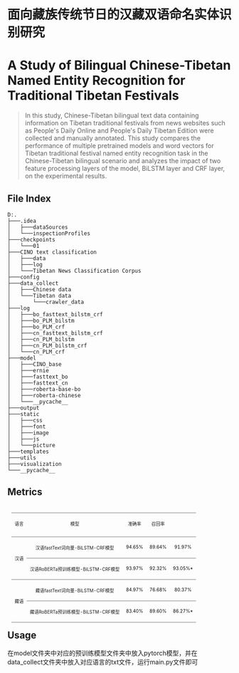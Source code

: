 #  面向藏族传统节日的汉藏双语命名实体识别研究 
#  A Study of Bilingual Chinese-Tibetan Named Entity Recognition for Traditional Tibetan Festivals
>  In this study, Chinese-Tibetan bilingual text data containing information on Tibetan traditional festivals from news websites such as People's Daily Online and People's Daily Tibetan Edition were collected and manually annotated. This study compares the performance of multiple pretrained models and word vectors for Tibetan traditional festival named entity recognition task in the Chinese-Tibetan bilingual scenario and analyzes the impact of two feature processing layers of the model, BiLSTM layer and CRF layer, on the experimental results.
## File Index
```
D:.
├───.idea
│   ├───dataSources
│   └───inspectionProfiles
├───checkpoints
│   └───01
├───CINO text classification
│   ├───data
│   ├───log
│   └───Tibetan News Classification Corpus
├───config
├───data_collect
│   ├───Chinese data
│   └───Tibetan data
│       └───crawler_data
├───log
│   ├───bo_fasttext_bilstm_crf
│   ├───bo_PLM_bilstm
│   ├───bo_PLM_crf
│   ├───cn_fasttext_bilstm_crf
│   ├───cn_PLM_bilstm
│   ├───cn_PLM_bilstm_crf
│   └───cn_PLM_crf
├───model
│   ├───CINO_base
│   ├───ernie
│   ├───fasttext_bo
│   ├───fasttext_cn
│   ├───roberta-base-bo
│   ├───roberta-chinese
│   └───__pycache__
├───output
├───static
│   ├───css
│   ├───font
│   ├───image
│   ├───js
│   └───picture
├───templates
├───utils
├───visualization
└───__pycache__

```
## Metrics
<table class="21" border="1" cellspacing="0" cellpadding="0" align="left" style="border-collapse:collapse;border:none;margin-left:6.75pt;margin-right:
 6.75pt">
 <tbody><tr style="height:2.85pt">
  <td valign="top" style="border-top:solid #7F7F7F 1.0pt;border-left:none;
  border-bottom:solid #7F7F7F 1.0pt;border-right:none;padding:0cm 5.4pt 0cm 5.4pt;
  height:2.85pt">
  <p class="MsoNormal" align="center" style="text-align:center"><a name="_Hlk107927379"></a><a name="OLE_LINK82"><span style="font-size:7.5pt;
  font-family:宋体">语言</span></a></p>
  </td>
  <td valign="top" style="border-top:solid #7F7F7F 1.0pt;border-left:none;
  border-bottom:solid #7F7F7F 1.0pt;border-right:none;padding:0cm 5.4pt 0cm 5.4pt;
  height:2.85pt">
  <p class="MsoNormal" align="center" style="text-align:center"><a name="_Hlk105266154"></a><a name="OLE_LINK42"><span style="font-size:7.5pt;
  font-family:宋体">模型</span></a></p>
  </td>
  <td valign="top" style="border-top:solid #7F7F7F 1.0pt;border-left:none;
  border-bottom:solid #7F7F7F 1.0pt;border-right:none;padding:0cm 5.4pt 0cm 5.4pt;
  height:2.85pt">
  <p class="MsoNormal" align="center" style="text-align:center"><span style="font-size:7.5pt;font-family:宋体">准确率</span></span><span style="font-size:7.5pt;
  font-family:宋体"></span></p>
  </td>
  <td valign="top" style="border-top:solid #7F7F7F 1.0pt;border-left:none;
  border-bottom:solid #7F7F7F 1.0pt;border-right:none;padding:0cm 5.4pt 0cm 5.4pt;
  height:2.85pt">
  <p class="MsoNormal" align="center" style="text-align:center"><span style="font-size:7.5pt;font-family:宋体">召回率</span><span style="font-size:7.5pt;
  font-family:宋体"></span></p>
  </td>
  <td valign="top" style="border-top:solid #7F7F7F 1.0pt;border-left:none;
  border-bottom:solid #7F7F7F 1.0pt;border-right:none;padding:0cm 5.4pt 0cm 5.4pt;
  height:2.85pt">
  <p class="MsoNormal" align="center" style="text-align:center"><span lang="EN-US" style="font-size:10.5pt;font-family:&quot;Times New Roman&quot;,serif"><img width="12" height="21" src="2022-0698%209.2.files/image013.png"></span></p>
  </td>
 </tr>
 <tr style="height:2.85pt">
  <td rowspan="2" style="border:none;padding:0cm 5.4pt 0cm 5.4pt;height:2.85pt">
  <p class="MsoNormal" align="center" style="text-align:center"><span style="font-size:7.5pt;font-family:宋体">汉语</span></p>
  </td>
  <td valign="top" style="border:none;border-bottom:solid #7F7F7F 1.0pt;
  padding:0cm 5.4pt 0cm 5.4pt;height:2.85pt">
  <p class="MsoNormal" align="center" style="text-align:center"><a name="OLE_LINK41"><span style="font-size:7.5pt;font-family:宋体">汉语</span></a><span lang="EN-US" style="font-size:7.5pt">fastText</span><span style="font-size:7.5pt;
  font-family:宋体">词向量</span><span lang="EN-US" style="font-size:7.5pt">-BiLSTM-CRF</span><span style="font-size:7.5pt;font-family:宋体">模型</span></p>
  </td>
  <td valign="top" style="border:none;border-bottom:solid #7F7F7F 1.0pt;
  padding:0cm 5.4pt 0cm 5.4pt;height:2.85pt">
  <p class="MsoNormal" align="center" style="text-align:center"><span lang="EN-US" style="font-size:7.5pt;color:black">94.65%</span></p>
  </td>
  <td valign="top" style="border:none;border-bottom:solid #7F7F7F 1.0pt;
  padding:0cm 5.4pt 0cm 5.4pt;height:2.85pt">
  <p class="MsoNormal" align="center" style="text-align:center"><span lang="EN-US" style="font-size:7.5pt;color:black">89.64%</span></p>
  </td>
  <td valign="top" style="border:none;border-bottom:solid #7F7F7F 1.0pt;
  padding:0cm 5.4pt 0cm 5.4pt;height:2.85pt">
  <p class="MsoNormal" align="center" style="text-align:center"><span lang="EN-US" style="font-size:7.5pt;color:black">91.97%</span></p>
  </td>
 </tr>
 <tr style="height:2.85pt">
  <td valign="top" style="border:none;padding:0cm 5.4pt 0cm 5.4pt;height:2.85pt">
  <p class="MsoNormal" align="center" style="text-align:center"><span style="font-size:7.5pt;font-family:宋体">汉语</span><span lang="EN-US" style="font-size:7.5pt">RoBERTa</span><span style="font-size:7.5pt;
  font-family:宋体">预训练模型</span><span lang="EN-US" style="font-size:7.5pt">-BiLSTM-CRF</span><span style="font-size:7.5pt;font-family:宋体">模型</span></p>
  </td>
  <td valign="top" style="border:none;padding:0cm 5.4pt 0cm 5.4pt;height:2.85pt">
  <p class="MsoNormal" align="center" style="text-align:center"><span lang="EN-US" style="font-size:7.5pt;color:black">93.97%</span></p>
  </td>
  <td valign="top" style="border:none;padding:0cm 5.4pt 0cm 5.4pt;height:2.85pt">
  <p class="MsoNormal" align="center" style="text-align:center"><span lang="EN-US" style="font-size:7.5pt;color:black">92.32%</span></p>
  </td>
  <td valign="top" style="border:none;padding:0cm 5.4pt 0cm 5.4pt;height:2.85pt">
  <p class="MsoNormal" align="center" style="text-align:center"><span lang="EN-US" style="font-size:7.5pt;color:black">93.05%*</span></p>
  </td>
 </tr>
 <tr style="height:2.85pt">
  <td rowspan="2" style="border-top:solid #7F7F7F 1.0pt;border-left:none;
  border-bottom:solid #7F7F7F 1.0pt;border-right:none;padding:0cm 5.4pt 0cm 5.4pt;
  height:2.85pt">
  <p class="MsoNormal" align="center" style="text-align:center"><span style="font-size:7.5pt;font-family:宋体">藏语</span></p>
  </td>
  <td valign="top" style="border-top:solid #7F7F7F 1.0pt;border-left:none;
  border-bottom:solid #7F7F7F 1.0pt;border-right:none;padding:0cm 5.4pt 0cm 5.4pt;
  height:2.85pt">
  <p class="MsoNormal" align="center" style="text-align:center"><span style="font-size:7.5pt;font-family:宋体">藏语</span><span lang="EN-US" style="font-size:7.5pt">fastText</span><span style="font-size:7.5pt;
  font-family:宋体">词向量</span><span lang="EN-US" style="font-size:7.5pt">-BiLSTM-CRF</span><span style="font-size:7.5pt;font-family:宋体">模型</span></p>
  </td>
  <td valign="top" style="border-top:solid #7F7F7F 1.0pt;border-left:none;
  border-bottom:solid #7F7F7F 1.0pt;border-right:none;padding:0cm 5.4pt 0cm 5.4pt;
  height:2.85pt">
  <p class="MsoNormal" align="center" style="text-align:center"><span lang="EN-US" style="font-size:7.5pt;color:black">84.97%</span></p>
  </td>
  <td valign="top" style="border-top:solid #7F7F7F 1.0pt;border-left:none;
  border-bottom:solid #7F7F7F 1.0pt;border-right:none;padding:0cm 5.4pt 0cm 5.4pt;
  height:2.85pt">
  <p class="MsoNormal" align="center" style="text-align:center"><span lang="EN-US" style="font-size:7.5pt;color:black">76.68%</span></p>
  </td>
  <td valign="top" style="border-top:solid #7F7F7F 1.0pt;border-left:none;
  border-bottom:solid #7F7F7F 1.0pt;border-right:none;padding:0cm 5.4pt 0cm 5.4pt;
  height:2.85pt">
  <p class="MsoNormal" align="center" style="text-align:center"><span lang="EN-US" style="font-size:7.5pt;color:black">80.37%</span></p>
  </td>
 </tr>
 <tr style="height:2.85pt">
  
  <td valign="top" style="border:none;border-bottom:solid #7F7F7F 1.0pt;
  padding:0cm 5.4pt 0cm 5.4pt;height:2.85pt">
  <p class="MsoNormal" align="center" style="text-align:center"><span style="font-size:7.5pt;font-family:宋体">藏语</span><span lang="EN-US" style="font-size:7.5pt">RoBERTa</span><span style="font-size:7.5pt;
  font-family:宋体">预训练模型</span><span lang="EN-US" style="font-size:7.5pt">-BiLSTM-CRF</span><span style="font-size:7.5pt;font-family:宋体">模型</span></p>
  </td>
  <td valign="top" style="border:none;border-bottom:solid #7F7F7F 1.0pt;
  padding:0cm 5.4pt 0cm 5.4pt;height:2.85pt">
  <p class="MsoNormal" align="center" style="text-align:center"><span lang="EN-US" style="font-size:7.5pt;color:black">83.40%</span></p>
  </td>
  <td valign="top" style="border:none;border-bottom:solid #7F7F7F 1.0pt;
  padding:0cm 5.4pt 0cm 5.4pt;height:2.85pt">
  <p class="MsoNormal" align="center" style="text-align:center"><span lang="EN-US" style="font-size:7.5pt;color:black">89.60%</span></p>
  </td>
  <td valign="top" style="border:none;border-bottom:solid #7F7F7F 1.0pt;
  padding:0cm 5.4pt 0cm 5.4pt;height:2.85pt">
  <p class="MsoNormal" align="center" style="text-align:center"><span lang="EN-US" style="font-size:7.5pt;color:black">86.27%*</span></p>
  </td>
 </tr>
</tbody></table>

## Usage
在model文件夹中对应的预训练模型文件夹中放入pytorch模型，并在data_collect文件夹中放入对应语言的txt文件，运行main.py文件即可